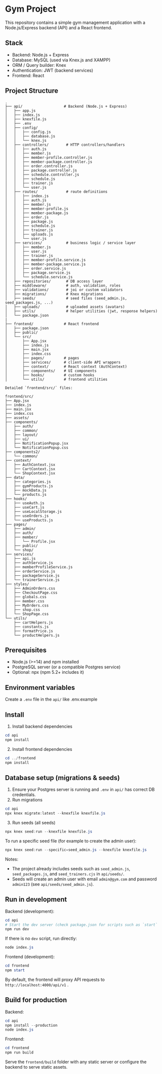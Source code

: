 # Gym Project

This repository contains a simple gym management application with a Node.js/Express backend (API) and a React frontend.

## Stack

- Backend: Node.js + Express
- Database: MySQL (used via Knex.js and XAMPP)
- ORM / Query builder: Knex
- Authentication: JWT (backend services)
- Frontend: React 

## Project Structure 
```
.
├── api/                   # Backend (Node.js + Express)
│   ├── app.js
│   ├── index.js
│   ├── knexfile.js
│   ├── .env              
│   ├── config/             
│   │   ├── config.js
│   │   ├── database.js
│   │   └── knex.js
│   ├── controllers/        # HTTP controllers/handlers
│   │   ├── auth.js
│   │   ├── member.js
│   │   ├── member-profile.controller.js
│   │   ├── member-package.controller.js
│   │   ├── order.controller.js
│   │   ├── package.controller.js
│   │   ├── schedule.controller.js
│   │   ├── schedule.js
│   │   ├── trainer.js
│   │   └── user.js
│   ├── routes/             # route definitions
│   │   ├── index.js
│   │   ├── auth.js
│   │   ├── member.js
│   │   ├── member-profile.js
│   │   ├── member-package.js
│   │   ├── order.js
│   │   ├── package.js
│   │   ├── schedule.js
│   │   ├── trainer.js
│   │   ├── uploads.js
│   │   └── user.js
│   ├── services/           # business logic / service layer
│   │   ├── member.js
│   │   ├── user.js
│   │   ├── trainer.js
│   │   ├── member-profile.service.js
│   │   ├── member-package.service.js
│   │   ├── order.service.js
│   │   ├── package.service.js
│   │   └── schedule.service.js
│   ├── repositories/       # DB access layer
│   ├── middleware/         # auth, validation, roles
│   ├── validations/        # joi or custom validators
│   ├── migrations/         # Knex migrations
│   ├── seeds/              # seed files (seed_admin.js, seed_packages.js, ...)
│   ├── uploads/            # uploaded assets (avatars)
│   ├── utils/              # helper utilities (jwt, response helpers)
│   └── package.json
|
├── frontend/              # React frontend
│   ├── package.json
│   ├── public/
│   └── src/
│       ├── App.jsx
│       ├── index.js
│       ├── main.jsx
│       ├── index.css
│       ├── pages/         # pages 
│       ├── services/      # client-side API wrappers
│       ├── context/       # React context (AuthContext)
│       ├── components/    # UI components
│       ├── hooks/         # custom hooks
│       └── utils/         # frontend utilities

Detailed `frontend/src/` files:

frontend/src/
├── App.jsx
├── index.js
├── main.jsx
├── index.css
├── assets/            
├── components/
│   ├── auth/
│   ├── common/
│   ├── layout/
│   ├── ui/
│   ├── NotificationPopup.jsx
│   └── NotificationPopup.css
├── components2/
│   └── common/
├── context/
│   ├── AuthContext.jsx
│   ├── CartContext.jsx
│   └── ShopContext.jsx
├── data/
│   ├── categories.js
│   ├── gymProducts.js
│   ├── mockData.js
│   └── products.js
├── hooks/
│   ├── useAuth.js
│   ├── useCart.js
│   ├── useLocalStorage.js
│   ├── useOrders.js
│   └── useProducts.js
├── pages/
│   ├── admin/
│   ├── auth/
│   ├── member/
│   │   └── Profile.jsx  
│   ├── public/
│   └── shop/
├── services/
│   ├── api.js
│   ├── authService.js
│   ├── memberProfileService.js
│   ├── orderService.js
│   ├── packageService.js
│   └── trainerService.js
├── styles/
│   ├── AdminOrders.css
│   ├── CheckoutPage.css
│   ├── globals.css
│   ├── member.css
│   ├── MyOrders.css
│   ├── shop.css
│   └── ShopPage.css
└── utils/
	├── cartHelpers.js
	├── constants.js
	├── formatPrice.js
	└── productHelpers.js

```
## Prerequisites

- Node.js (>=14) and npm installed
- PostgreSQL server (or a compatible Postgres service)
- Optional: npx (npm 5.2+ includes it)

## Environment variables

Create a `.env` file in the `api/` like .env.example


## Install

1. Install backend dependencies

```powershell
cd api
npm install
```

2. Install frontend dependencies

```powershell
cd ../frontend
npm install
```

## Database setup (migrations & seeds)

1. Ensure your Postgres server is running and `.env` in `api/` has correct DB credentials.
2. Run migrations

```powershell
cd api
npx knex migrate:latest --knexfile knexfile.js
```

3. Run seeds (all seeds)

```powershell
npx knex seed:run --knexfile knexfile.js
```

To run a specific seed file (for example to create the admin user):

```powershell
npx knex seed:run --specific=seed_admin.js --knexfile knexfile.js
```

Notes:
- The project already includes seeds such as `seed_admin.js`, `seed_packages.js`, and `seed_trainers.cjs` in `api/seeds/`.
- Seeds will create an admin user with email `admin@gym.com` and password `admin123` (see `api/seeds/seed_admin.js`).

## Run in development

Backend (development):

```powershell
cd api
# Start the dev server (check package.json for scripts such as `start` or `dev`)
npm run dev
```

If there is no `dev` script, run directly:

```powershell
node index.js
```

Frontend (development):

```powershell
cd frontend
npm start
```

By default, the frontend will proxy API requests to `http://localhost:4000/api/v1` .

## Build for production

Backend:

```powershell
cd api
npm install --production
node index.js
```

Frontend:

```powershell
cd frontend
npm run build
```

Serve the `frontend/build` folder with any static server or configure the backend to serve static assets.


